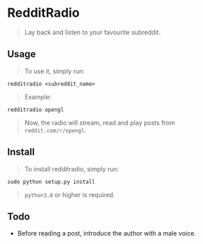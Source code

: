 # RedditRadio
> Lay back and listen to your favourite subreddit.

## Usage
> To use it, simply run:

    redditradio <subreddit_name>

> Example:

    redditradio opengl

> Now, the radio will stream, read and play posts from `reddit.com/r/opengl`.

## Install
> To install redditradio, simply run:

    sudo python setup.py install

> `python3.0` or higher is required.

## Todo
* Before reading a post, introduce the author with a male voice.
